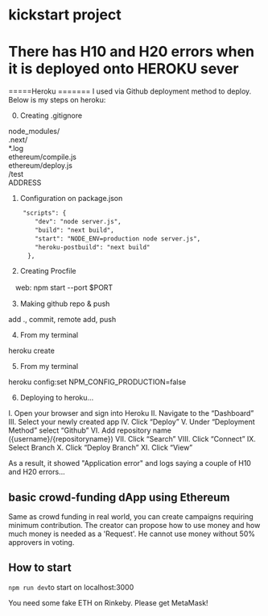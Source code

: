 # kickstart project

# **There has H10 and H20 errors when it is deployed onto HEROKU sever**
=====Heroku =======
I used via Github deployment method to deploy. Below is my steps on heroku:

0. Creating .gitignore

node_modules/  
.next/  
*.log  
ethereum/compile.js  
ethereum/deploy.js  
/test  
ADDRESS  


1.  Configuration on package.json
```
    "scripts": {
    　　"dev": "node server.js",
    　　"build": "next build",
    　　"start": "NODE_ENV=production node server.js",
    　　"heroku-postbuild": "next build"
 　　 },
```
2. Creating Procfile

　web: npm start --port $PORT



3. Making github repo & push

add ., commit, remote add, push



4. From my terminal

heroku create <my-app-name>



5. From my terminal

heroku config:set NPM_CONFIG_PRODUCTION=false



6. Deploying to heroku...

I. Open your browser and sign into Heroku
II. Navigate to the “Dashboard”
III. Select your newly created app
IV. Click “Deploy”
V. Under “Deployment Method” select “Github”
VI. Add repository name ({username}/{repositoryname})
VII. Click “Search”
VIII. Click “Connect”
IX. Select Branch
X. Click “Deploy Branch”
XI. Click “View” 

As a result, it showed "Application error" and logs saying a couple of H10 and H20 errors...

## basic crowd-funding dApp using Ethereum
Same as crowd funding in real world, you can create campaigns requiring minimum contribution.
The creator can propose how to use money and how much money is needed as a 'Request'. 
He cannot use money without 50% approvers in voting.

## How to start
`npm run dev`to start on localhost:3000
 
 You need some fake ETH on Rinkeby. Please get MetaMask!
 
 
